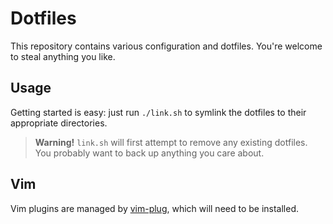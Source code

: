 # Dotfiles

This repository contains various configuration and dotfiles. You're welcome to
steal anything you like.

## Usage

Getting started is easy: just run `./link.sh` to symlink the dotfiles to their
appropriate directories.

> **Warning!** `link.sh` will first attempt to remove any existing dotfiles. You
> probably want to back up anything you care about.

## Vim

Vim plugins are managed by [vim-plug](https://github.com/junegunn/vim-plug),
which will need to be installed.
